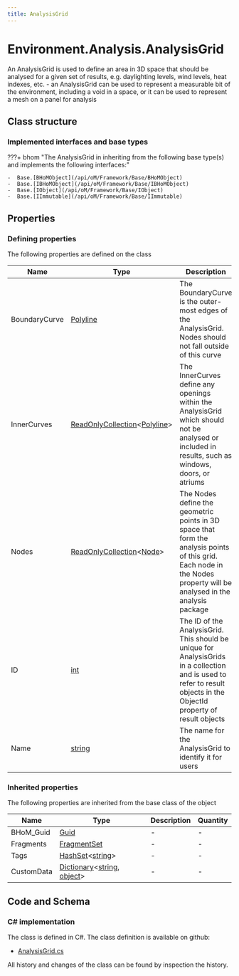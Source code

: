 ```yaml
---
title: AnalysisGrid
---
```


# Environment.Analysis.AnalysisGrid

An AnalysisGrid is used to define an area in 3D space that should be analysed for a given set of results, e.g. daylighting levels, wind levels, heat indexes, etc. - an AnalysisGrid can be used to represent a measurable bit of the environment, including a void in a space, or it can be used to represent a mesh on a panel for analysis

## Class structure

### Implemented interfaces and base types

???+ bhom "The AnalysisGrid in inheriting from the following base type(s) and implements the following interfaces:"

    -  Base.[BHoMObject](/api/oM/Framework/Base/BHoMObject)
    -  Base.[IBHoMObject](/api/oM/Framework/Base/IBHoMObject)
    -  Base.[IObject](/api/oM/Framework/Base/IObject)
    -  Base.[IImmutable](/api/oM/Framework/Base/IImmutable)


## Properties



### Defining properties

The following properties are defined on the class

| Name             | Type             | Description      | Quantity         |
|------------------|------------------|------------------|------------------|
| BoundaryCurve | [Polyline](/api/oM/Dimensional/Geometry/Polyline) | The BoundaryCurve is the outer-most edges of the AnalysisGrid. Nodes should not fall outside of this curve | - |
| InnerCurves | [ReadOnlyCollection](https://learn.microsoft.com/en-us/dotnet/api/System.Collections.ObjectModel.ReadOnlyCollection-1?view=netstandard-2.0)&lt;[Polyline](/api/oM/Dimensional/Geometry/Polyline)&gt; | The InnerCurves define any openings within the AnalysisGrid which should not be analysed or included in results, such as windows, doors, or atriums | - |
| Nodes | [ReadOnlyCollection](https://learn.microsoft.com/en-us/dotnet/api/System.Collections.ObjectModel.ReadOnlyCollection-1?view=netstandard-2.0)&lt;[Node](/api/oM/Analytical/Environment/Analysis/Node)&gt; | The Nodes define the geometric points in 3D space that form the analysis points of this grid. Each node in the Nodes property will be analysed in the analysis package | - |
| ID | [int](https://learn.microsoft.com/en-us/dotnet/api/System.Int32?view=netstandard-2.0) | The ID of the AnalysisGrid. This should be unique for AnalysisGrids in a collection and is used to refer to result objects in the ObjectId property of result objects | - |
| Name | [string](https://learn.microsoft.com/en-us/dotnet/api/System.String?view=netstandard-2.0) | The name for the AnalysisGrid to identify it for users | - |


### Inherited properties
The following properties are inherited from the base class of the object

| Name             | Type             | Description      | Quantity         |
|------------------|------------------|------------------|------------------|
| BHoM_Guid | [Guid](https://learn.microsoft.com/en-us/dotnet/api/System.Guid?view=netstandard-2.0) | - | - |
| Fragments | [FragmentSet](/api/oM/Framework/Base/FragmentSet) | - | - |
| Tags | [HashSet](https://learn.microsoft.com/en-us/dotnet/api/System.Collections.Generic.HashSet-1?view=netstandard-2.0)&lt;[string](https://learn.microsoft.com/en-us/dotnet/api/System.String?view=netstandard-2.0)&gt; | - | - |
| CustomData | [Dictionary](https://learn.microsoft.com/en-us/dotnet/api/System.Collections.Generic.Dictionary-2?view=netstandard-2.0)&lt;[string](https://learn.microsoft.com/en-us/dotnet/api/System.String?view=netstandard-2.0), [object](https://learn.microsoft.com/en-us/dotnet/api/System.Object?view=netstandard-2.0)&gt; | - | - |


## Code and Schema

### C# implementation

The class is defined in C#. The class definition is available on github:

- [AnalysisGrid.cs](https://github.com/BHoM/BHoM/blob/develop/Environment_oM/Analysis\AnalysisGrid.cs)

All history and changes of the class can be found by inspection the history.
